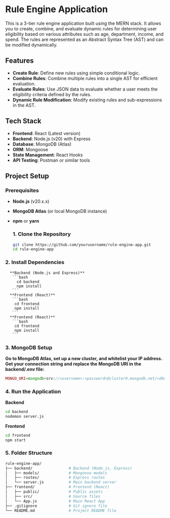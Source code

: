 # Rule Engine Application

This is a 3-tier rule engine application built using the MERN stack. It allows you to create, combine, and evaluate dynamic rules for determining user eligibility based on various attributes such as age, department, income, and spend. The rules are represented as an Abstract Syntax Tree (AST) and can be modified dynamically.

## Features
- **Create Rule**: Define new rules using simple conditional logic.
- **Combine Rules**: Combine multiple rules into a single AST for efficient evaluation.
- **Evaluate Rules**: Use JSON data to evaluate whether a user meets the eligibility criteria defined by the rules.
- **Dynamic Rule Modification**: Modify existing rules and sub-expressions in the AST.

## Tech Stack
- **Frontend**: React (Latest version)
- **Backend**: Node.js (v20) with Express
- **Database**: MongoDB (Atlas)
- **ORM**: Mongoose
- **State Management**: React Hooks
- **API Testing**: Postman or similar tools

## Project Setup

### Prerequisites
- **Node.js** (v20.x.x)
- **MongoDB Atlas** (or local MongoDB instance)
- **npm** or **yarn**

  ### 1. Clone the Repository
    ```bash
    git clone https://github.com/yourusername/rule-engine-app.git
    cd rule-engine-app
 ### 2. Install Dependencies
      **Backend (Node.js and Express)**
       ```bash
         cd backend
         npm install
       ```
      **Frontend (React)**
       ```bash
        cd frontend
        npm install
       ```
      **Frontend (React)**
       ```bash
        cd frontend
        npm install
       ```
 ### 3. MongoDB Setup
   **Go to MongoDB Atlas, set up a new cluster, and whitelist your IP address.**
   **Get your connection string and replace the MongoDB URI in the backend/.env file:**
   ```php
   MONGO_URI=mongodb+srv://<username>:<password>@cluster0.mongodb.net/<dbname>?retryWrites=true&w=majority
   ```
### 4. Run the Application
   **Backend**
   ```bash
   cd backend
   nodemon server.js
   ```
   **Frontend**
   ```bash
   cd frontend
   npm start
   ```
 ### 5. Folder Structure
  ```bash
  rule-engine-app/
├── backend/                # Backend (Node.js, Express)
│   ├── models/             # Mongoose models
│   ├── routes/             # Express routes
│   └── server.js           # Main backend server
├── frontend/               # Frontend (React)
│   ├── public/             # Public assets
│   ├── src/                # Source files
│   └── App.js              # Main React App
├── .gitignore              # Git ignore file
└── README.md               # Project README file
```
   
